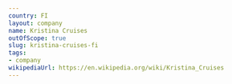 ```yaml
---
country: FI
layout: company
name: Kristina Cruises
outOfScope: true
slug: kristina-cruises-fi
tags:
- company
wikipediaUrl: https://en.wikipedia.org/wiki/Kristina_Cruises
---
```

